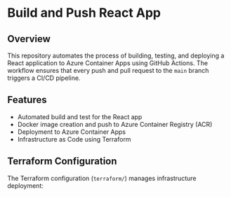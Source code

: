 # Build and Push React App

## Overview

This repository automates the process of building, testing, and deploying a React application to Azure Container Apps using GitHub Actions. The workflow ensures that every push and pull request to the `main` branch triggers a CI/CD pipeline.

## Features

- Automated build and test for the React app
- Docker image creation and push to Azure Container Registry (ACR)
- Deployment to Azure Container Apps
- Infrastructure as Code using Terraform


## Terraform Configuration

The Terraform configuration (`terraform/`) manages infrastructure deployment:


